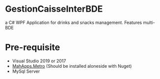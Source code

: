# GestionCaisseInterBDE
a C# WPF Application for drinks and snacks management. Features multi-BDE
# Pre-requisite
- Visual Studio 2019 or 2017
- [MahApps.Metro](https://github.com/MahApps/MahApps.Metro) (Should be installed aloneside with Nuget)
- MySql Server
